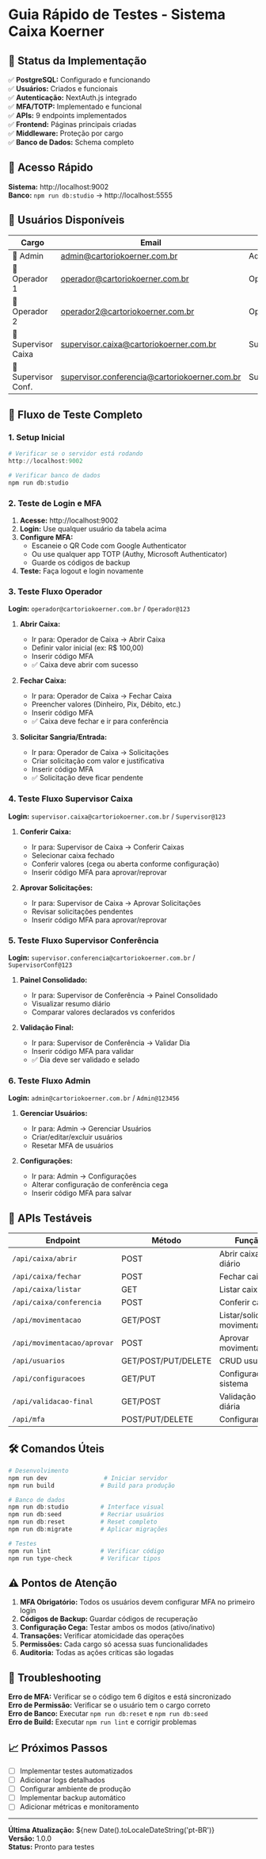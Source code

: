 # Guia Rápido de Testes - Sistema Caixa Koerner

## 🚀 Status da Implementação

✅ **PostgreSQL:** Configurado e funcionando  
✅ **Usuários:** Criados e funcionais  
✅ **Autenticação:** NextAuth.js integrado  
✅ **MFA/TOTP:** Implementado e funcional  
✅ **APIs:** 9 endpoints implementados  
✅ **Frontend:** Páginas principais criadas  
✅ **Middleware:** Proteção por cargo  
✅ **Banco de Dados:** Schema completo  

## 🔗 Acesso Rápido

**Sistema:** http://localhost:9002  
**Banco:** `npm run db:studio` → http://localhost:5555

## 👥 Usuários Disponíveis

| Cargo | Email | Senha | MFA |
|-------|-------|-------|-----|
| 🔐 Admin | admin@cartoriokoerner.com.br | Admin@123456 | ❌ |
| 👤 Operador 1 | operador@cartoriokoerner.com.br | Operador@123 | ❌ |
| 👤 Operador 2 | operador2@cartoriokoerner.com.br | Operador2@123 | ❌ |
| 👥 Supervisor Caixa | supervisor.caixa@cartoriokoerner.com.br | Supervisor@123 | ❌ |
| 👥 Supervisor Conf. | supervisor.conferencia@cartoriokoerner.com.br | SupervisorConf@123 | ❌ |

## 🧪 Fluxo de Teste Completo

### 1. Setup Inicial
```powershell
# Verificar se o servidor está rodando
http://localhost:9002

# Verificar banco de dados
npm run db:studio
```

### 2. Teste de Login e MFA

1. **Acesse:** http://localhost:9002
2. **Login:** Use qualquer usuário da tabela acima
3. **Configure MFA:** 
   - Escaneie o QR Code com Google Authenticator
   - Ou use qualquer app TOTP (Authy, Microsoft Authenticator)
   - Guarde os códigos de backup
4. **Teste:** Faça logout e login novamente

### 3. Teste Fluxo Operador

**Login:** `operador@cartoriokoerner.com.br` / `Operador@123`

1. **Abrir Caixa:**
   - Ir para: Operador de Caixa → Abrir Caixa
   - Definir valor inicial (ex: R$ 100,00)
   - Inserir código MFA
   - ✅ Caixa deve abrir com sucesso

2. **Fechar Caixa:**
   - Ir para: Operador de Caixa → Fechar Caixa
   - Preencher valores (Dinheiro, Pix, Débito, etc.)
   - Inserir código MFA
   - ✅ Caixa deve fechar e ir para conferência

3. **Solicitar Sangria/Entrada:**
   - Ir para: Operador de Caixa → Solicitações
   - Criar solicitação com valor e justificativa
   - Inserir código MFA
   - ✅ Solicitação deve ficar pendente

### 4. Teste Fluxo Supervisor Caixa

**Login:** `supervisor.caixa@cartoriokoerner.com.br` / `Supervisor@123`

1. **Conferir Caixa:**
   - Ir para: Supervisor de Caixa → Conferir Caixas
   - Selecionar caixa fechado
   - Conferir valores (cega ou aberta conforme configuração)
   - Inserir código MFA para aprovar/reprovar

2. **Aprovar Solicitações:**
   - Ir para: Supervisor de Caixa → Aprovar Solicitações
   - Revisar solicitações pendentes
   - Inserir código MFA para aprovar/reprovar

### 5. Teste Fluxo Supervisor Conferência

**Login:** `supervisor.conferencia@cartoriokoerner.com.br` / `SupervisorConf@123`

1. **Painel Consolidado:**
   - Ir para: Supervisor de Conferência → Painel Consolidado
   - Visualizar resumo diário
   - Comparar valores declarados vs conferidos

2. **Validação Final:**
   - Ir para: Supervisor de Conferência → Validar Dia
   - Inserir código MFA para validar
   - ✅ Dia deve ser validado e selado

### 6. Teste Fluxo Admin

**Login:** `admin@cartoriokoerner.com.br` / `Admin@123456`

1. **Gerenciar Usuários:**
   - Ir para: Admin → Gerenciar Usuários
   - Criar/editar/excluir usuários
   - Resetar MFA de usuários

2. **Configurações:**
   - Ir para: Admin → Configurações
   - Alterar configuração de conferência cega
   - Inserir código MFA para salvar

## 🔧 APIs Testáveis

| Endpoint | Método | Função |
|----------|--------|--------|
| `/api/caixa/abrir` | POST | Abrir caixa diário |
| `/api/caixa/fechar` | POST | Fechar caixa |
| `/api/caixa/listar` | GET | Listar caixas |
| `/api/caixa/conferencia` | POST | Conferir caixa |
| `/api/movimentacao` | GET/POST | Listar/solicitar movimentações |
| `/api/movimentacao/aprovar` | POST | Aprovar movimentações |
| `/api/usuarios` | GET/POST/PUT/DELETE | CRUD usuários |
| `/api/configuracoes` | GET/PUT | Configurações sistema |
| `/api/validacao-final` | GET/POST | Validação final diária |
| `/api/mfa` | POST/PUT/DELETE | Configurar MFA |

## 🛠️ Comandos Úteis

```powershell
# Desenvolvimento
npm run dev                # Iniciar servidor
npm run build             # Build para produção

# Banco de dados
npm run db:studio         # Interface visual
npm run db:seed           # Recriar usuários
npm run db:reset          # Reset completo
npm run db:migrate        # Aplicar migrações

# Testes
npm run lint              # Verificar código
npm run type-check        # Verificar tipos
```

## ⚠️ Pontos de Atenção

1. **MFA Obrigatório:** Todos os usuários devem configurar MFA no primeiro login
2. **Códigos de Backup:** Guardar códigos de recuperação
3. **Configuração Cega:** Testar ambos os modos (ativo/inativo)
4. **Transações:** Verificar atomicidade das operações
5. **Permissões:** Cada cargo só acessa suas funcionalidades
6. **Auditoria:** Todas as ações críticas são logadas

## 🐛 Troubleshooting

**Erro de MFA:** Verificar se o código tem 6 dígitos e está sincronizado  
**Erro de Permissão:** Verificar se o usuário tem o cargo correto  
**Erro de Banco:** Executar `npm run db:reset` e `npm run db:seed`  
**Erro de Build:** Executar `npm run lint` e corrigir problemas  

## 📈 Próximos Passos

- [ ] Implementar testes automatizados
- [ ] Adicionar logs detalhados
- [ ] Configurar ambiente de produção
- [ ] Implementar backup automático
- [ ] Adicionar métricas e monitoramento

---

**Última Atualização:** ${new Date().toLocaleDateString('pt-BR')}  
**Versão:** 1.0.0  
**Status:** Pronto para testes
